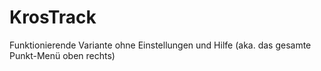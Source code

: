 # KrosTrack

Funktionierende Variante ohne Einstellungen und Hilfe (aka. das gesamte Punkt-Menü oben rechts)
